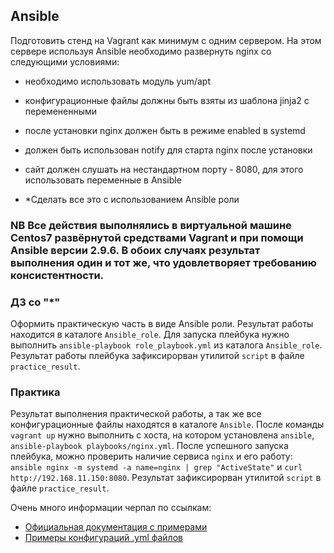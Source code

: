 ## Ansible

Подготовить стенд на Vagrant как минимум с одним сервером. На этом сервере используя Ansible необходимо развернуть nginx со следующими условиями:
- необходимо использовать модуль yum/apt
- конфигурационные файлы должны быть взяты из шаблона jinja2 с перемененными
- после установки nginx должен быть в режиме enabled в systemd
- должен быть использован notify для старта nginx после установки
- сайт должен слушать на нестандартном порту - 8080, для этого использовать переменные в Ansible

- *Сделать все это с использованием Ansible роли

### NB Все действия выполнялись в виртуальной машине Centos7 развёрнутой средствами Vagrant и при помощи Ansible версии 2.9.6. В обоих случаях результат выполнения один и тот же, что удовлетворяет требованию консистентности.

### ДЗ со "*"
Оформить практическую часть в виде Ansible роли. Результат работы находится в каталоге `Ansible_role`. Для запуска плейбука нужно выполнить `ansible-playbook role_playbook.yml` из каталога `Ansible_role`. Результат работы плейбука зафиксирорван утилитой `script` в файле `practice_result`.

### Практика
Результат выполнения практической работы, а так же все конфигурационные файлы находятся в каталоге `Ansible`. После команды `vagrant up` нужно выполнить с хоста, на котором установлена `ansible`, `ansible-playbook playbooks/nginx.yml`. После успешного запуска плейбука, можно проверить наличие сервиса `nginx` и его работу: `ansible nginx -m systemd -a name=nginx | grep "ActiveState"` и `curl http://192.168.11.150:8080`. Результат зафиксирорван утилитой `script` в файле `practice_result`.

Очень много информации черпал по ссылкам:
- [Официальная документация с примерами](https://docs.ansible.com/)
- [Примеры конфигураций .yml файлов](https://github.com/ansible/ansible-examples)